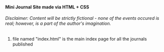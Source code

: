 #### Mini Journal Site made via HTML + CSS

###### Disclaimer: Content will be strictly fictional - none of the events occured is real; however, is a part of the author's imagination.

1. file named "index.html" is the main index page for all the journals published
